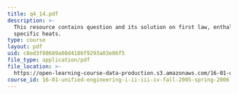 ```yaml
---
title: q4_14.pdf
description: >-
  This resource contains question and its solution on first law, enthalpy,
  specific heats.
type: course
layout: pdf
uid: c8ed3f80689a08d4186f9293a03e06f5
file_type: application/pdf
file_location: >-
  https://open-learning-course-data-production.s3.amazonaws.com/16-01-unified-engineering-i-ii-iii-iv-fall-2005-spring-2006/c8ed3f80689a08d4186f9293a03e06f5_q4_14.pdf
course_id: 16-01-unified-engineering-i-ii-iii-iv-fall-2005-spring-2006
---
```

